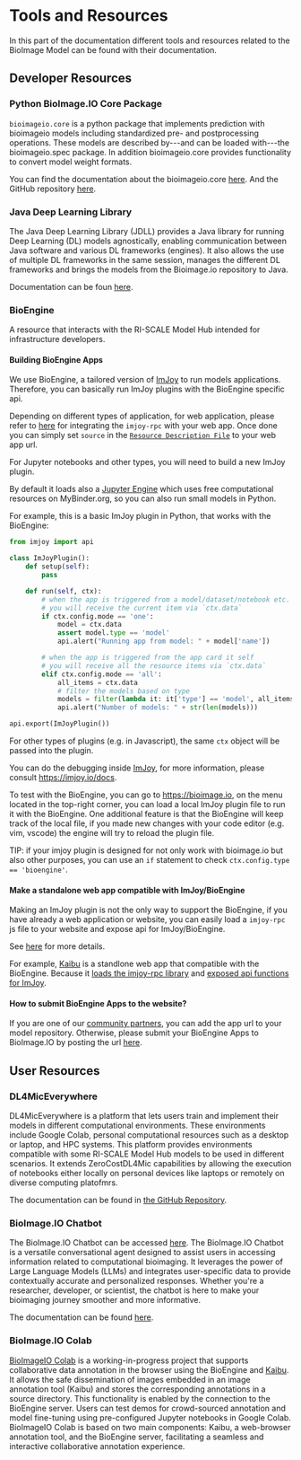 # Tools and Resources
In this part of the documentation different tools and resources related to the BioImage Model can be found with their documentation.

## Developer Resources
### Python BioImage.IO Core Package
`bioimageio.core` is a python package that implements prediction with bioimageio models including standardized pre- and postprocessing operations. These models are described by---and can be loaded with---the bioimageio.spec package.
In addition bioimageio.core provides functionality to convert model weight formats.

You can find the documentation about the bioimageio.core [here](https://bioimage-io.github.io/core-bioimage-io-python/bioimageio/core.html).
And the GitHub repository [here](https://github.com/bioimage-io/core-bioimage-io-python/).

### Java Deep Learning Library
The Java Deep Learning Library (JDLL) provides a Java library for running Deep Learning (DL) models agnostically, enabling communication between Java software and various DL frameworks (engines). It also allows the use of multiple DL frameworks in the same session, manages the different DL frameworks and brings the models from the Bioimage.io repository to Java.

Documentation can be foun [here](https://github.com/bioimage-io/JDLL).

### BioEngine
A resource that interacts with the RI-SCALE Model Hub intended for infrastructure developers. 
#### Building BioEngine Apps
We use BioEngine, a tailored version of [ImJoy](https://imjoy.io) to run models applications. Therefore, you can basically run ImJoy plugins with the BioEngine specific api. 

Depending on different types of application, for web application, please refer to [here](https://github.com/imjoy-team/imjoy-core#use-your-web-application-inside-imjoy) for integrating the `imjoy-rpc` with your web app. Once done you can simply set `source` in the [`Resource Description File`](/bioimageio_rdf_spec) to your web app url.


For Jupyter notebooks and other types, you will need to build a new ImJoy plugin.

By default it loads also a [Jupyter Engine](https://github.com/imjoy-team/jupyter-engine-manager) which uses free computational resources on MyBinder.org, so you can also run small models in Python. 

For example, this is a basic ImJoy plugin in Python, that works with the BioEngine:

```python
from imjoy import api

class ImJoyPlugin():
    def setup(self):
        pass

    def run(self, ctx):
        # when the app is triggered from a model/dataset/notebook etc.
        # you will receive the current item via `ctx.data`
        if ctx.config.mode == 'one':
            model = ctx.data
            assert model.type == 'model'
            api.alert("Running app from model: " + model['name'])

        # when the app is triggered from the app card it self
        # you will receive all the resource items via `ctx.data`
        elif ctx.config.mode == 'all':
            all_items = ctx.data
            # filter the models based on type
            models = filter(lambda it: it['type'] == 'model', all_items)
            api.alert("Number of models: " + str(len(models)))

api.export(ImJoyPlugin())
```

For other types of plugins (e.g. in Javascript), the same `ctx` object will be passed into the plugin.

You can do the debugging inside [ImJoy](https://imjoy.io), for more information, please consult https://imjoy.io/docs.

To test with the BioEngine, you can go to https://bioimage.io, on the menu located in the top-right corner, you can load a local ImJoy plugin file to run it with the BioEngine. One additional feature is that the BioEngine will keep track of the local file, if you made new changes with your code editor (e.g. vim, vscode) the engine will try to reload the plugin file. 

TIP: if your imjoy plugin is designed for not only work with bioimage.io but also other purposes, you can use an `if` statement to check `ctx.config.type == 'bioengine'`.

#### Make a standalone web app compatible with ImJoy/BioEngine

Making an ImJoy plugin is not the only way to support the BioEngine, if you have already a web application or website, you can easily load a `imjoy-rpc` js file to your website and expose api for ImJoy/BioEngine.

See [here](https://github.com/imjoy-team/ImJoy-core#use-your-web-application-inside-imjoy) for more details.

For example, [Kaibu](https://kaibu.org) is a standlone web app that compatible with the BioEngine. Because it [loads the imjoy-rpc library](https://github.com/imjoy-team/kaibu/blob/efd355eff95da9aa0f7eb97103585b753063c05d/public/index.html#L45) and [exposed api functions for ImJoy](https://github.com/imjoy-team/kaibu/blob/master/src/imjoyAPI.js).

#### How to submit BioEngine Apps to the website?
If you are one of our [community partners](https://github.com/bioimage-io/bioimage.io/blob/master/docs/join-partners.md), you can add the app url to your model repository. Otherwise, please submit your BioEngine Apps to BioImage.IO by posting the url [here](https://github.com/bioimage-io/bioimage-io-models/issues/26).

## User Resources

### DL4MicEverywhere
DL4MicEverywhere is a platform that lets users train and implement their models in different computational environments. These environments include Google Colab, personal computational resources such as a desktop or laptop, and HPC systems. This platform provides environments compatible with some RI-SCALE Model Hub models to be used in different scenarios. It extends ZeroCostDL4Mic capabilities by allowing the execution of notebooks either locally on personal devices like laptops or remotely on diverse computing platofmrs. 

The documentation can be found in [the GitHub Repository](https://github.com/HenriquesLab/DL4MicEverywhere).

### BioImage.IO Chatbot
The BioImage.IO Chatbot can be accessed [here](https://bioimage.io/chat/). The BioImage.IO Chatbot is a versatile conversational agent designed to assist users in accessing information related to computational bioimaging. It leverages the power of Large Language Models (LLMs) and integrates user-specific data to provide contextually accurate and personalized responses. Whether you're a researcher, developer, or scientist, the chatbot is here to make your bioimaging journey smoother and more informative.

The documentation can be found [here](https://github.com/bioimage-io/bioimageio-chatbot).

### BioImage.IO Colab
[BioImageIO Colab](https://github.com/bioimage-io/bioimageio-colab) is a working-in-progress project that supports collaborative data annotation in the browser using the BioEngine and [Kaibu](https://kaibu.org). It allows the safe dissemination of images embedded in an image annotation tool (Kaibu) and stores the corresponding annotations in a source directory. This functionality is enabled by the connection to the BioEngine server. Users can test demos for crowd-sourced annotation and model fine-tuning using pre-configured Jupyter notebooks in Google Colab. BioImageIO Colab is based on two main components: Kaibu, a web-browser annotation tool, and the BioEngine server, facilitating a seamless and interactive collaborative annotation experience.

